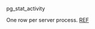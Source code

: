 pg_stat_activity

One row per server process.
[REF](https://www.postgresql.org/docs/current/monitoring-stats.html#MONITORING-PG-STAT-ACTIVITY-VIEW)


